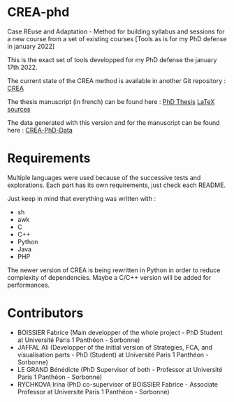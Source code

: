 # CREA-phd
Case REuse and Adaptation - Method for building syllabus and sessions for a new course from a set of existing courses [Tools as is for my PhD defense in january 2022]

This is the exact set of tools developped for my PhD defense the january 17th 2022.

The current state of the CREA method is available in another Git repository : [CREA](https://github.com/metalbobinou/CREA)

The thesis manuscript (in french) can be found here : [PhD Thesis](https://theses.hal.science/tel-03774087v1) [LaTeX sources](https://github.com/metalbobinou/CREA-phd-thesis)

The data generated with this version and for the manuscript can be found here : [CREA-PhD-Data](https://github.com/metalbobinou/CREA-phd-data)

# Requirements
Multiple languages were used because of the successive tests and explorations.
Each part has its own requirements, just check each README.

Just keep in mind that everything was written with :
- sh
- awk
- C
- C++
- Python
- Java
- PHP

The newer version of CREA is being rewritten in Python in order to reduce complexity of dependencies.
Maybe a C/C++ version will be added for performances.


# Contributors
- BOISSIER Fabrice (Main developper of the whole project - PhD Student at Université Paris 1 Panthéon - Sorbonne)
- JAFFAL Ali (Developper of the initial version of Strategies, FCA, and visualisation parts - PhD (Student) at Université Paris 1 Panthéon - Sorbonne)
- LE GRAND Bénédicte (PhD Supervisor of both - Professor at Université Paris 1 Panthéon - Sorbonne)
- RYCHKOVA Irina (PhD co-supervisor of BOISSIER Fabrice - Associate Professor at Université Paris 1 Panthéon - Sorbonne)

